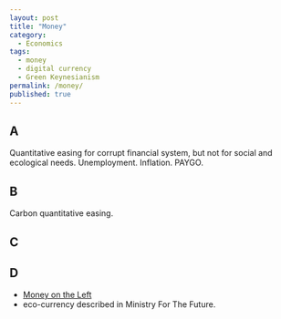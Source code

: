 ```yaml
---
layout: post
title: "Money"
category:
  - Economics
tags:
  - money
  - digital currency
  - Green Keynesianism
permalink: /money/
published: true
---
```


## A

Quantitative easing for corrupt financial system, but not for social and ecological needs. Unemployment. Inflation. PAYGO.

## B

Carbon quantitative easing.

## C

## D

- [Money on the Left](https://mronline.org/category/money-on-the-left/)
- eco-currency described in Ministry For The Future.
